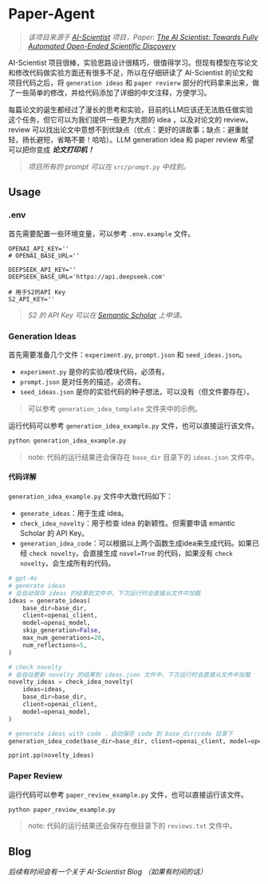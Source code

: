 # Paper-Agent

> *该项目来源于 [AI-Scientist](https://github.com/SakanaAI/AI-Scientist) 项目，Paper: [The AI Scientist: Towards Fully Automated Open-Ended Scientific Discovery](https://arxiv.org/abs/2408.06292)*

AI-Scientist 项目很棒，实验思路设计很精巧，很值得学习。但现有模型在写论文和修改代码做实验方面还有很多不足，所以在仔细研读了 AI-Scientist 的论文和项目代码之后，将 `generation ideas` 和 `paper revierw` 部分的代码拿来出来，做了一些简单的修改，并给代码添加了详细的中文注释，方便学习。

每篇论文的诞生都经过了漫长的思考和实验，目前的LLM应该还无法胜任做实验这个任务，但它可以为我们提供一些更为大胆的 idea ，以及对论文的 review。review 可以找出论文中意想不到优缺点（优点：更好的讲故事；缺点：避重就轻，扬长避短，省略不要！哈哈）。LLM generation idea 和 paper review 希望可以把你变成 ***论文打印机！*** 

> *项目所有的 prompt 可以在 `src/prompt.py` 中找到。*

## Usage

### .env

首先需要配置一些环境变量，可以参考 `.env.example` 文件。

```
OPENAI_API_KEY=''
# OPENAI_BASE_URL='' 

DEEPSEEK_API_KEY=''
DEEPSEEK_BASE_URL='https://api.deepseek.com'

# 用于S2的API Key 
S2_API_KEY=''
```

> *S2 的 API Key 可以在 [Semantic Scholar](https://www.semanticscholar.org/) 上申请。*

### Generation Ideas

首先需要准备几个文件：`experiment.py`, `prompt.json` 和 `seed_ideas.json`。

- `experiment.py` 是你的实验/模块代码，必须有。
- `prompt.json` 是对任务的描述，必须有。
- `seed_ideas.json` 是你的实验代码的种子想法，可以没有（但文件要存在）。

> 可以参考 `generation_idea_template` 文件夹中的示例。

运行代码可以参考 `generation_idea_example.py` 文件，也可以直接运行该文件。

```bash
python generation_idea_example.py
```

> note: 代码的运行结果还会保存在 `base_dir` 目录下的 `ideas.json` 文件中。

#### 代码详解

`generation_idea_example.py` 文件中大致代码如下：

- `generate_ideas`：用于生成 idea。
- `check_idea_novelty`：用于检查 idea 的新颖性。但需要申请 emantic Scholar 的 API Key。
- `generation_idea_code`：可以根据以上两个函数生成idea来生成代码。如果已经 `check novelty`，会直接生成 `novel=True` 的代码，如果没有 `check novelty`，会生成所有的代码。

```python
# gpt-4o
# generate ideas
# 会自动保存 ideas 的结果到文件中，下次运行时会直接从文件中加载
ideas = generate_ideas(
    base_dir=base_dir,
    client=openai_client,
    model=openai_model,
    skip_generation=False,
    max_num_generations=20,
    num_reflections=5,
)

# check novelty
# 会自动更新 novelty 的结果到 ideas.json 文件中，下次运行时会直接从文件中加载
novelty_ideas = check_idea_novelty(
    ideas=ideas,
    base_dir=base_dir,
    client=openai_client,
    model=openai_model,
)

# generate ideas with code ，自动保存 code 到 base_dir/code 目录下
generation_idea_code(base_dir=base_dir, client=openai_client, model=openai_model, num_reflections=5)

pprint.pp(novelty_ideas)
```

### Paper Review

运行代码可以参考 `paper_review_example.py` 文件，也可以直接运行该文件。

```bash
python paper_review_example.py
```

> note: 代码的运行结果还会保存在根目录下的 `reviews.txt` 文件中。

## Blog

*后续有时间会有一个关于 AI-Scientist Blog （如果有时间的话）*

